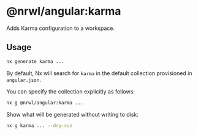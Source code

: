 # @nrwl/angular:karma

Adds Karma configuration to a workspace.

## Usage

```bash
nx generate karma ...
```

By default, Nx will search for `karma` in the default collection provisioned in `angular.json`.

You can specify the collection explicitly as follows:

```bash
nx g @nrwl/angular:karma ...
```

Show what will be generated without writing to disk:

```bash
nx g karma ... --dry-run
```
